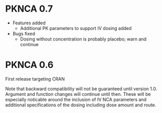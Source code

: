 # PKNCA 0.7

* Features added
  * Additional PK parameters to support IV dosing added
* Bugs fixed
  * Dosing without concentration is probably placebo; warn and continue

# PKNCA 0.6

First release targeting CRAN

Note that backward compatibility will not be guaranteed until version
1.0.  Argument and function changes will continue until then.  These
will be especially noticable around the inclusion of IV NCA parameters
and additional specifications of the dosing including dose amount and
route.
